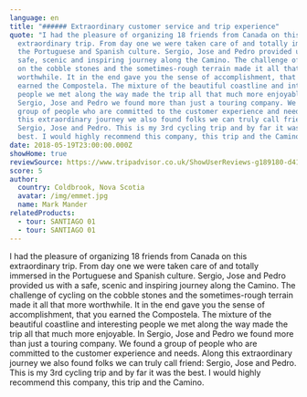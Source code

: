 ```yaml
---
language: en
title: "###### Extraordinary customer service and trip experience"
quote: "I had the pleasure of organizing 18 friends from Canada on this
  extraordinary trip. From day one we were taken care of and totally immersed in
  the Portuguese and Spanish culture. Sergio, Jose and Pedro provided us with a
  safe, scenic and inspiring journey along the Camino. The challenge of cycling
  on the cobble stones and the sometimes-rough terrain made it all that more
  worthwhile. It in the end gave you the sense of accomplishment, that you
  earned the Compostela. The mixture of the beautiful coastline and interesting
  people we met along the way made the trip all that much more enjoyable. In
  Sergio, Jose and Pedro we found more than just a touring company. We found a
  group of people who are committed to the customer experience and needs. Along
  this extraordinary journey we also found folks we can truly call friend:
  Sergio, Jose and Pedro. This is my 3rd cycling trip and by far it was the
  best. I would highly recommend this company, this trip and the Camino."
date: 2018-05-19T23:00:00.000Z
showHome: true
reviewSource: https://www.tripadvisor.co.uk/ShowUserReviews-g189180-d4105907-r581431187-Top_Bike_tours_Portugal-Porto_Porto_District_Northern_Portugal.html
score: 5
author:
  country: Coldbrook, Nova Scotia
  avatar: /img/emmet.jpg
  name: Mark Mander
relatedProducts:
  - tour: SANTIAGO 01
  - tour: SANTIAGO 01
---
```

I had the pleasure of organizing 18 friends from Canada on this extraordinary trip. From day one we were taken care of and totally immersed in the Portuguese and Spanish culture. Sergio, Jose and Pedro provided us with a safe, scenic and inspiring journey along the Camino. The challenge of cycling on the cobble stones and the sometimes-rough terrain made it all that more worthwhile. It in the end gave you the sense of accomplishment, that you earned the Compostela. The mixture of the beautiful coastline and interesting people we met along the way made the trip all that much more enjoyable. In Sergio, Jose and Pedro we found more than just a touring company. We found a group of people who are committed to the customer experience and needs. Along this extraordinary journey we also found folks we can truly call friend: Sergio, Jose and Pedro. This is my 3rd cycling trip and by far it was the best. I would highly recommend this company, this trip and the Camino.